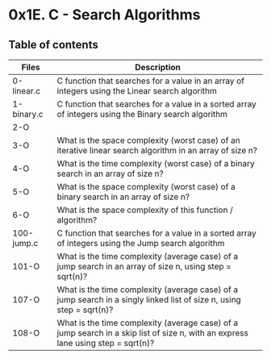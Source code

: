 # 0x1E. C - Search Algorithms
## Table of contents
|Files |	Description|
| ---- | --- |
|0-linear.c|	C function that searches for a value in an array of integers using the Linear search algorithm|
|1-binary.c|	C function that searches for a value in a sorted array of integers using the Binary search algorithm|
|2-O|	|What is the time complexity (worst case) of a linear search in an array of size n?|
|3-O|	What is the space complexity (worst case) of an iterative linear search algorithm in an array of size n?|
|4-O|	What is the time complexity (worst case) of a binary search in an array of size n?|
|5-O|	What is the space complexity (worst case) of a binary search in an array of size n?|
|6-O|	What is the space complexity of this function / algorithm?|
|100-jump.c|	C function that searches for a value in a sorted array of integers using the Jump search algorithm|
|101-O|	What is the time complexity (average case) of a jump search in an array of size n, using step = sqrt(n)?|
|107-O|	What is the time complexity (average case) of a jump search in a singly linked list of size n, using step = sqrt(n)?
|108-O|	What is the time complexity (average case) of a jump search in a skip list of size n, with an express lane using step = sqrt(n)?|
